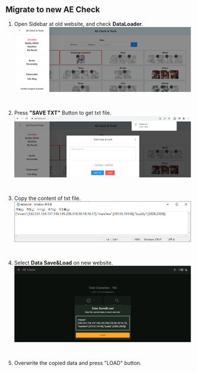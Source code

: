 ## Migrate to new AE Check

1. Open Sidebar at old website, and check **DataLoader**.
![img1]

<br>

2. Press **"SAVE TXT"** Button to get txt file.
![img2]

<br>

3. Copy the content of txt file.
![img3]

<br>

4. Select **Data Save&Load** on new website.
![img4]

<br>

5. Overwrite the copied data and press "LOAD" button.

[img1]: ../image/mig1.png
[img2]: ../image/mig2.png
[img3]: ../image/mig3.png
[img4]: ../image/mig4.png